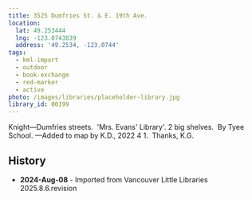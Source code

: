 ```yaml
---
title: 3525 Dumfries St. & E. 19th Ave.
location:
  lat: 49.253444
  lng: -123.0743839
  address: '49.2534, -123.0744'
tags:
  - kml-import
  - outdoor
  - book-exchange
  - red-marker
  - active
photo: /images/libraries/placeholder-library.jpg
library_id: 00199
---
```

Knight—Dumfries streets.  'Mrs. Evans' Library'.
2 big shelves.  By Tyee School.
—Added to map by K.D., 2022 4 1.  Thanks, K.G. 

## History
- **2024-Aug-08** - Imported from Vancouver Little Libraries 2025.8.6.revision
